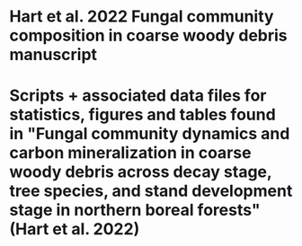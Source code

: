 # Hart et al. 2022 Fungal community composition in coarse woody debris manuscript
 
# Scripts + associated data files for statistics, figures and tables found in "Fungal community dynamics and carbon mineralization in coarse woody debris across decay stage, tree species, and stand development stage in northern boreal forests" (Hart et al. 2022)

